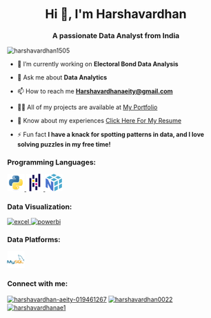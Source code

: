 <h1 align="center">Hi 👋, I'm Harshavardhan</h1>
<h3 align="center">A passionate Data Analyst from India</h3>

<p align="left"> <img src="https://komarev.com/ghpvc/?username=harshavardhan1505&label=Profile%20views&color=0e75b6&style=flat" alt="harshavardhan1505" /> </p>

- 🔭 I’m currently working on **Electoral Bond Data Analysis**

- 💬 Ask me about **Data Analytics**

- 📫 How to reach me **Harshavardhanaeity@gmail.com**
  
- 👨‍💻 All of my projects are available at [My Portfolio](https://harshavardhan1505.github.io/Harshavardhan-Portfolio/)

- 📄 Know about my experiences [Click Here For My Resume](https://drive.google.com/file/d/126oqR-3X02GLJULSyGbmQjFRDEY516Wu/view?usp=sharing)

- ⚡ Fun fact **I have a knack for spotting patterns in data, and I love solving puzzles in my free time!**
<h3 align="left">Programming Languages:</h3>
<p align="left">
    <!-- Python -->
  <a href="https://www.python.org" target="_blank" rel="noreferrer">
    <img src="https://raw.githubusercontent.com/devicons/devicon/master/icons/python/python-original.svg" alt="python" width="40" height="40"/>
  </a>
  <!-- Pandas -->
  <a href="https://pandas.pydata.org/" target="_blank" rel="noreferrer">
    <img src="https://raw.githubusercontent.com/devicons/devicon/2ae2a900d2f041da66e950e4d48052658d850630/icons/pandas/pandas-original.svg" alt="pandas" width="40" height="40"/>
    <!-- Numpy -->
  <a href="https://numpy.org/" target="_blank" rel="noreferrer">
    <img src="https://raw.githubusercontent.com/devicons/devicon/master/icons/numpy/numpy-original.svg" alt="numpy" width="40" height="40"/>
</a>
</p>

<h3 align="left">Data Visualization:</h3>
<p align="left">
  <!-- Excel -->
  <a href="https://www.microsoft.com/en-us/microsoft-365/excel" target="_blank" rel="noreferrer">
    <img src="https://icons.veryicon.com/png/o/miscellaneous/logo-design-of-lingzhuyun/icon-file-type-excel.png" alt="excel" width="40" height="40"/> 
  </a>
  <!-- Power BI -->
  <a href="https://powerbi.microsoft.com/" target="_blank" rel="noreferrer">
    <img src="https://upload.wikimedia.org/wikipedia/commons/thumb/c/cf/New_Power_BI_Logo.svg/1200px-New_Power_BI_Logo.svg.png" alt="powerbi" width="40" height="40"/>
  </a>
</p>

<h3 align="left">Data Platforms:</h3>
<p align="left">
  <!-- MySQL -->
  <a href="https://www.mysql.com/" target="_blank" rel="noreferrer">
    <img src="https://raw.githubusercontent.com/devicons/devicon/master/icons/mysql/mysql-original-wordmark.svg" alt="mysql" width="40" height="40"/>
  </a>
  </p>


<h3 align="left">Connect with me:</h3>
<p align="left">
<a href="https://linkedin.com/in/harshavardhan-aeity-019461267" target="blank"><img align="center" src="https://raw.githubusercontent.com/rahuldkjain/github-profile-readme-generator/master/src/images/icons/Social/linked-in-alt.svg" alt="harshavardhan-aeity-019461267" height="30" width="40" /></a>
<a href="https://kaggle.com/harshavardhan0022" target="blank"><img align="center" src="https://raw.githubusercontent.com/rahuldkjain/github-profile-readme-generator/master/src/images/icons/Social/kaggle.svg" alt="harshavardhan0022" height="30" width="40" /></a>
<a href="https://www.hackerrank.com/harshavardhanae1" target="blank"><img align="center" src="https://raw.githubusercontent.com/rahuldkjain/github-profile-readme-generator/master/src/images/icons/Social/hackerrank.svg" alt="harshavardhanae1" height="30" width="40" /></a>
</p>


